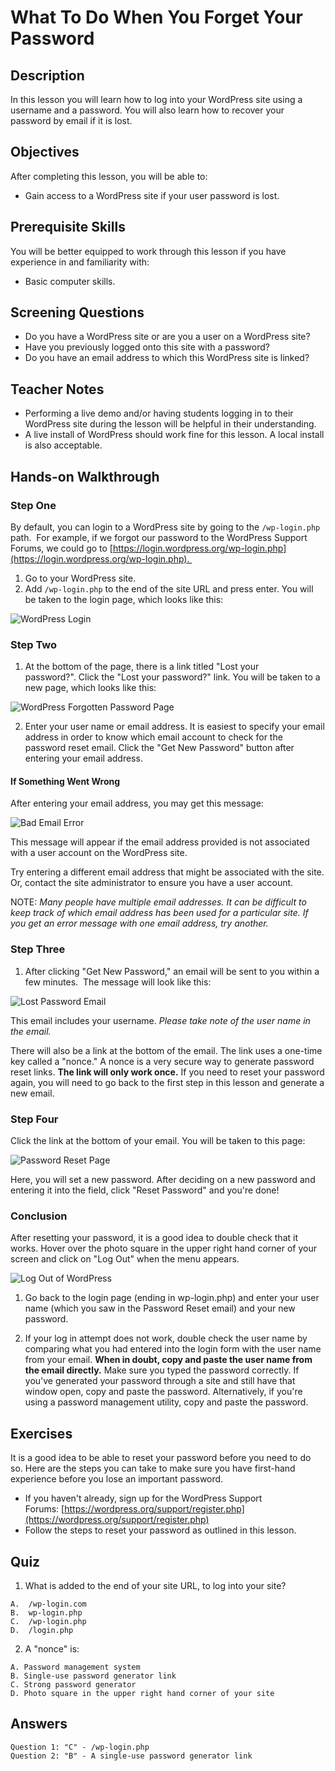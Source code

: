 # What To Do When You Forget Your Password

## Description

In this lesson you will learn how to log into your WordPress site using a username and a password. You will also learn how to recover your password by email if it is lost.

## Objectives

After completing this lesson, you will be able to:

*   Gain access to a WordPress site if your user password is lost.

## Prerequisite Skills

You will be better equipped to work through this lesson if you have experience in and familiarity with:

*   Basic computer skills.

## Screening Questions

*   Do you have a WordPress site or are you a user on a WordPress site?
*   Have you previously logged onto this site with a password?
*   Do you have an email address to which this WordPress site is linked?

## Teacher Notes

*   Performing a live demo and/or having students logging in to their WordPress site during the lesson will be helpful in their understanding.
*   A live install of WordPress should work fine for this lesson. A local install is also acceptable.

## Hands-on Walkthrough

### Step One

By default, you can login to a WordPress site by going to the ```/wp-login.php``` path.  For example, if we forgot our password to the WordPress Support Forums, we could go to [https://login.wordpress.org/wp-login.php](https://login.wordpress.org/wp-login.php). 

1. Go to your WordPress site.  
2. Add ```/wp-login.php``` to the end of the site URL and press enter. You will be taken to the login page, which looks like this: 

![WordPress Login](images/login.png)

### Step Two

1. At the bottom of the page, there is a link titled "Lost your password?". Click the "Lost your password?" link. You will be taken to a new page, which looks like this: 

![WordPress Forgotten Password Page](images/lostpw.png) 

2. Enter your user name or email address. It is easiest to specify your email address in order to know which email account to check for the password reset email. Click the "Get New Password" button after entering your email address.

#### If Something Went Wrong

After entering your email address, you may get this message: 

![Bad Email Error](images/lostpw.png)  

This message will appear if the email address provided is not associated with a user account on the WordPress site. 

Try entering a different email address that might be associated with the site. Or, contact the site administrator to ensure you have a user account. 

NOTE: *Many people have multiple email addresses. It can be difficult to keep track of which email address has been used for a particular site. If you get an error message with one email address, try another.*

### Step Three

1. After clicking "Get New Password," an email will be sent to you within a few minutes.  The message will look like this: 

![Lost Password Email](images/lostpwemail.png)  

This email includes your username. *Please take note of the user name in the email.* 

There will also be a link at the bottom of the email. The link uses a one-time key called a "nonce." A nonce is a very secure way to generate password reset links. __The link will only work once.__ If you need to reset your password again, you will need to go back to the first step in this lesson and generate a new email.

### Step Four

Click the link at the bottom of your email. You will be taken to this page: 

![Password Reset Page](images/newpw.png)  

Here, you will set a new password. After deciding on a new password and entering it into the field, click "Reset Password" and you're done!

### Conclusion

After resetting your password, it is a good idea to double check that it works. Hover over the photo square in the upper right hand corner of your screen and click on "Log Out" when the menu appears.

![Log Out of WordPress](images/logout.png) 

1. Go back to the login page (ending in wp-login.php) and enter your user name (which you saw in the Password Reset email) and your new password. 

2. If your log in attempt does not work, double check the user name by comparing what you had entered into the login form with the user name from your email. __When in doubt, copy and paste the user name from the email directly.__ Make sure you typed the password correctly. If you've generated your password through a site and still have that window open, copy and paste the password. Alternatively, if you're using a password management utility, copy and paste the password.

## Exercises

It is a good idea to be able to reset your password before you need to do so. Here are the steps you can take to make sure you have first-hand experience before you lose an important password.

*   If you haven't already, sign up for the WordPress Support Forums: [https://wordpress.org/support/register.php](https://wordpress.org/support/register.php)
*   Follow the steps to reset your password as outlined in this lesson.

## Quiz

1. What is added to the end of your site URL, to log into your site? 

```
A.  /wp-login.com 
B.  wp-login.php 
C.  /wp-login.php 
D.  /login.php
```
2. A "nonce" is: 

```
A. Password management system 
B. Single-use password generator link 
C. Strong password generator 
D. Photo square in the upper right hand corner of your site
```
## Answers

```
Question 1: "C" - /wp-login.php 
Question 2: "B" - A single-use password generator link
```
